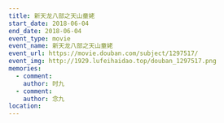 ```yaml
---
title: 新天龙八部之天山童姥
start_date: 2018-06-04
end_date: 2018-06-04
event_type: movie
event_name: 新天龙八部之天山童姥
event_url: https://movie.douban.com/subject/1297517/
event_img: http://1929.lufeihaidao.top/douban_1297517.png
memories:
  - comment: 
    author: 时九
  - comment: 
    author: 念九
location: 
---
```

